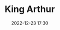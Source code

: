 ---
#zenetöri #személy
title: King Arthur
feed: show
date: 2022-12-23 17:30
permalink: /King Arthur
---